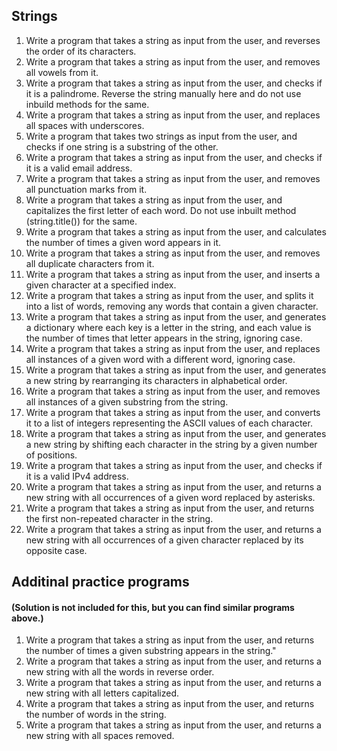 ## Strings
1. Write a program that takes a string as input from the user, and reverses the order of its characters.
2. Write a program that takes a string as input from the user, and removes all vowels from it.
3. Write a program that takes a string as input from the user, and checks if it is a palindrome. Reverse the string manually here and do not use inbuild methods for the same.
4. Write a program that takes a string as input from the user, and replaces all spaces with underscores.
5. Write a program that takes two strings as input from the user, and checks if one string is a substring of the other.
6. Write a program that takes a string as input from the user, and checks if it is a valid email address.
7. Write a program that takes a string as input from the user, and removes all punctuation marks from it.
8. Write a program that takes a string as input from the user, and capitalizes the first letter of each word. Do not use inbuilt method (string.title()) for the same.
9. Write a program that takes a string as input from the user, and calculates the number of times a given word appears in it.
10. Write a program that takes a string as input from the user, and removes all duplicate characters from it.
11. Write a program that takes a string as input from the user, and inserts a given character at a specified index.
12. Write a program that takes a string as input from the user, and splits it into a list of words, removing any words that contain a given character.
13. Write a program that takes a string as input from the user, and generates a dictionary where each key is a letter in the string, and each value is the number of times that letter appears in the string, ignoring case.
14. Write a program that takes a string as input from the user, and replaces all instances of a given word with a different word, ignoring case.
15. Write a program that takes a string as input from the user, and generates a new string by rearranging its characters in alphabetical order.
16. Write a program that takes a string as input from the user, and removes all instances of a given substring from the string.
17. Write a program that takes a string as input from the user, and converts it to a list of integers representing the ASCII values of each character.
18. Write a program that takes a string as input from the user, and generates a new string by shifting each character in the string by a given number of positions.
19. Write a program that takes a string as input from the user, and checks if it is a valid IPv4 address.
20. Write a program that takes a string as input from the user, and returns a new string with all occurrences of a given word replaced by asterisks.
21. Write a program that takes a string as input from the user, and returns the first non-repeated character in the string.
22. Write a program that takes a string as input from the user, and returns a new string with all occurrences of a given character replaced by its opposite case.

## Additinal practice programs 
#### (Solution is not included for this, but you can find similar programs above.)
1. Write a program that takes a string as input from the user, and returns the number of times a given substring appears in the string."
2. Write a program that takes a string as input from the user, and returns a new string with all the words in reverse order.
3. Write a program that takes a string as input from the user, and returns a new string with all letters capitalized.
4. Write a program that takes a string as input from the user, and returns the number of words in the string.
5. Write a program that takes a string as input from the user, and returns a new string with all spaces removed.






